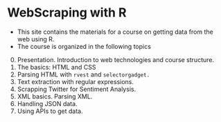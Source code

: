 # WebScraping with R

- This site contains the materials for a course on getting data from the web using R.
- The course is organized in the following topics


0. Presentation. Introduction to web technologies and course structure.
1. The basics: HTML and CSS
2. Parsing HTML with `rvest` and `selectorgadget.`
3. Text extraction with regular expressions.
4. Scrapping Twitter  for Sentiment Analysis.
5. XML basics. Parsing XML.
6. Handling JSON data.
7. Using APIs to get data.

